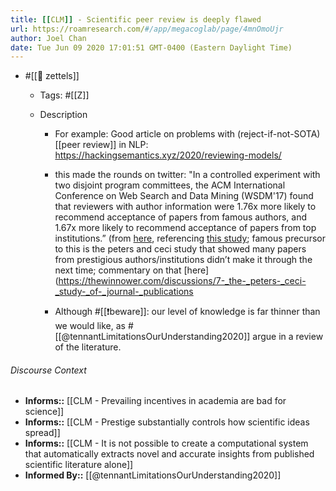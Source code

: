 ```yaml
---
title: [[CLM]] - Scientific peer review is deeply flawed
url: https://roamresearch.com/#/app/megacoglab/page/4mnOmoUjr
author: Joel Chan
date: Tue Jun 09 2020 17:01:51 GMT-0400 (Eastern Daylight Time)
---
```


- #[[🌲 zettels]]

    - Tags: #[[Z]]

    - Description

        - For example: Good article on problems with (reject-if-not-SOTA) [[peer review]] in NLP: https://hackingsemantics.xyz/2020/reviewing-models/

        - this made the rounds on twitter: "In a controlled experiment with two disjoint program committees, the ACM International Conference on Web Search and Data Mining (WSDM'17) found that reviewers with author information were 1.76x more likely to recommend acceptance of papers from famous authors, and 1.67x more likely to recommend acceptance of papers from top institutions.” (from [here](https://cacm.acm.org/magazines/2018/6/228027-effectiveness-of-anonymization-in-double-blind-review/fulltext#R6), referencing [this study](https://arxiv.org/pdf/1702.00502.pdf); famous precursor to this is the peters and ceci study that showed many papers from prestigious authors/institutions didn’t make it through the next time; commentary on that [here](https://thewinnower.com/discussions/7-_the-_peters-_ceci-_study-_of-_journal-_publications

        - Although #[[❗beware]]: our level of knowledge is far thinner than we would like, as #[[@tennantLimitationsOurUnderstanding2020]] argue in a review of the literature.

###### Discourse Context

- **Informs::** [[CLM - Prevailing incentives in academia are bad for science]]
- **Informs::** [[CLM - Prestige substantially controls how scientific ideas spread]]
- **Informs::** [[CLM - It is not possible to create a computational system that automatically extracts novel and accurate insights from published scientific literature alone]]
- **Informed By::** [[@tennantLimitationsOurUnderstanding2020]]
